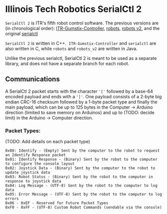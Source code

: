 # Illinois Tech Robotics SerialCtl 2

`SerialCtl 2` is ITR's fifth robot control software. The previous versions are (in chronological order): [ITR-Gumstix-Controller](https://github.com/illinoistechrobotics/ITR-Gumstix-Controller), [robots](https://github.com/illinoistechrobotics/robots), [robots v2](https://github.com/illinoistechrobotics/robots_v2), and the original [serialctl](https://github.com/illinoistechrobotics/serialctl)

`SerialCtl 2` is written in C++.  `ITR-Gumstix-Controller` and `serialctl` are also written in C, while `robots` and `robots_v2` are written in Java.

Unlike the previous serialctl, SerialCtl 2 is meant to be used as a separate library, and does not have a separate branch for each robot.

## Communications

A SerialCtl 2 packet starts with the character `'['` followed by a base-64 encoded payload and ends with a `']'`.  One payload consists of a 2-byte big endian CRC-16 checksum followed by a 1-byte packet type and finally the main payload, which can be up to 125 bytes in the Computer -> Arduino direction (limited to save memory on Arduinos) and up to (TODO: decide limit) in the Arduino -> Computer direction.

### Packet Types:
(TODO: Add details on each packet type)
```
0x00: Identify - (Empty) Sent by the computer to the robot to request an Identify Response packet
0x01: Identify Response - (Binary) Sent by the robot to the computer to configure the console layout
0x02: Joystick Data - (Binary) Sent by the computer to the robot to update joystick data
0x03: Robot Status - (Binary) Sent by the robot to the computer in response to joystick data
0x04: Log Message - (UTF-8) Sent by the robot to the computer to log data
0x05: Error Message - (UTF-8) Sent by the robot to the computer to log errors
0x06 - 0xEF - Reserved for Future Packet Types
0xF0 - 0xFF - (UTF-8) Custom Robot Commands (sendable via the console)
```
